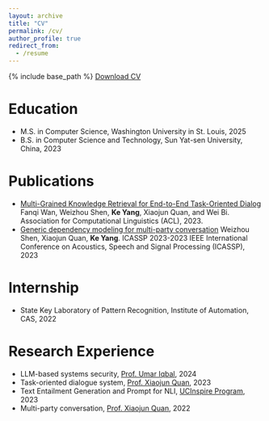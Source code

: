 ```yaml
---
layout: archive
title: "CV"
permalink: /cv/
author_profile: true
redirect_from:
  - /resume
---
```


{% include base_path %}
[Download CV](/files/CV.pdf)

Education
======
* M.S. in Computer Science, Washington University in St. Louis, 2025
* B.S. in Computer Science and Technology, Sun Yat-sen University, China, 2023


Publications
======
* [Multi-Grained Knowledge Retrieval for End-to-End Task-Oriented Dialog](/publication/number2)
  Fanqi Wan, Weizhou Shen, **Ke Yang**, Xiaojun Quan, and Wei Bi. Association for Computational Linguistics (ACL), 2023.
* [Generic dependency modeling for multi-party conversation](/publication/number1)
  Weizhou Shen, Xiaojun Quan, **Ke Yang**. ICASSP 2023-2023 IEEE International Conference on Acoustics, Speech and Signal Processing (ICASSP), 2023

Internship
======
* State Key Laboratory of Pattern Recognition, Institute of Automation, CAS, 2022

Research Experience
======
* LLM-based systems security, [Prof. Umar Iqbal](https://umariqbal.com/index.html), 2024
* Task-oriented dialogue system, [Prof. Xiaojun Quan](https://sites.google.com/site/xiaojunquan), 2023
* Text Entailment Generation and Prompt for NLI, [UCInspire Program](https://sites.uci.edu/ucinspire/), 2023
* Multi-party conversation, [Prof. Xiaojun Quan](https://sites.google.com/site/xiaojunquan), 2022